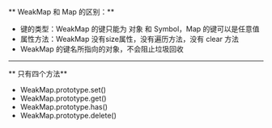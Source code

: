 
** WeakMap 和 Map 的区别：**
- 键的类型：WeakMap 的键只能为 对象 和 Symbol，Map 的键可以是任意值
- 属性方法：WeakMap 没有size属性，没有遍历方法，没有 clear 方法
- WeakMap 的键名所指向的对象，不会阻止垃圾回收

------------

** 只有四个方法**

- WeakMap.prototype.set()
- WeakMap.prototype.get()
- WeakMap.prototype.has()
- WeakMap.prototype.delete()